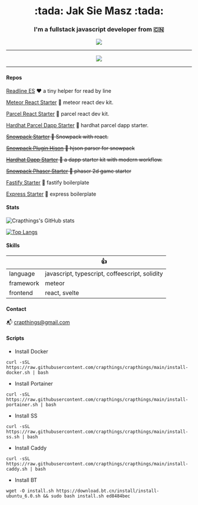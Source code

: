 <h1 align='center'>:tada: Jak Sie Masz :tada:</h1>

<h3 align='center'>I'm a fullstack javascript developer from 🇨🇳</h3>

<div align='center'>
  <img src='https://komarev.com/ghpvc/?username=crapthings&style=plastic&color=brightgreen&label=Party+Party+Yeah' />
</div>

---

<div align='center'>
  <img src='https://user-images.githubusercontent.com/1147704/142792552-de3e3e96-4277-4de6-b819-36644707b208.gif' />
</div>

---

#### Repos

[Readline ES](https://github.com/crapthings/readline-es) :heart: a tiny helper for read by line

[Meteor React Starter](https://github.com/crapthings/meteor-react-starter) :rocket: meteor react dev kit.

[Parcel React Starter](https://github.com/crapthings/parcel-react-starter) :rocket: parcel react dev kit.

[Hardhat Parcel Dapp Starter](https://github.com/crapthings/hardhat-parcel-dapp-starter) :rocket: hardhat parcel dapp starter.

~~[Snowpack Starter](https://github.com/crapthings/snowpack-starter-kit) :rocket: Snowpack with react.~~

~~[Snowpack Plugin Hjson](https://github.com/crapthings/snowpack-plugin-hjson) :rocket: hjson parser for snowpack~~

~~[Hardhat Dapp Starter](https://github.com/crapthings/hardhat-dapp-starter) :rocket: a dapp starter kit with modern workflow.~~

~~[Snowpack Phaser Starter](https://github.com/crapthings/snowpack-phaser-starter) :rocket: phaser 2d game starter~~

[Fastify Starter](https://github.com/crapthings/fastify-starter) :rocket: fastify boilerplate

[Express Starter](https://github.com/crapthings/express-starter) :rocket: express boilerplate

#### Stats

![Crapthings's GitHub stats](https://github-readme-stats.vercel.app/api?username=crapthings&bg_color=30,e96443,904e95&title_color=fff&text_color=fff&show_icons=true&icon_color=fff)

[![Top Langs](https://github-readme-stats.vercel.app/api/top-langs/?username=crapthings&layout=compact&&langs_count=10)](https://github.com/anuraghazra/github-readme-stats)

#### Skills

|| :+1: |
| --- | --- |
| language | javascript, typescript, coffeescript, solidity |
| framework | meteor |
| frontend | react, svelte |

#### Contact

:mailbox_with_mail: [crapthings@gmail.com](mailto:crapthings@gmail.com)

#### Scripts

* Install Docker

```
curl -sSL https://raw.githubusercontent.com/crapthings/crapthings/main/install-docker.sh | bash
```

* Install Portainer

```
curl -sSL https://raw.githubusercontent.com/crapthings/crapthings/main/install-portainer.sh | bash
```

* Install SS

```
curl -sSL https://raw.githubusercontent.com/crapthings/crapthings/main/install-ss.sh | bash
```

* Install Caddy

```
curl -sSL https://raw.githubusercontent.com/crapthings/crapthings/main/install-caddy.sh | bash
```

* Install BT

```
wget -O install.sh https://download.bt.cn/install/install-ubuntu_6.0.sh && sudo bash install.sh ed8484bec
```
